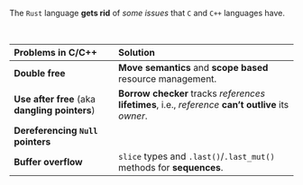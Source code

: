 The `Rust` language **gets rid** of *some issues* that `C` and `C++` languages have.

<br>

|Problems in C/C++|Solution|
|:--------------------------|:-------|
|**Double free**|**Move semantics** and **scope based** resource management.|
|**Use after free** \(aka **dangling pointers**\)|**Borrow checker** tracks *references* **lifetimes**, i.e., *reference* **can’t outlive** its *owner*.|
|**Dereferencing `Null` pointers**||
|**Buffer overflow**|`slice` types and `.last()`/`.last_mut()` methods for **sequences**.|